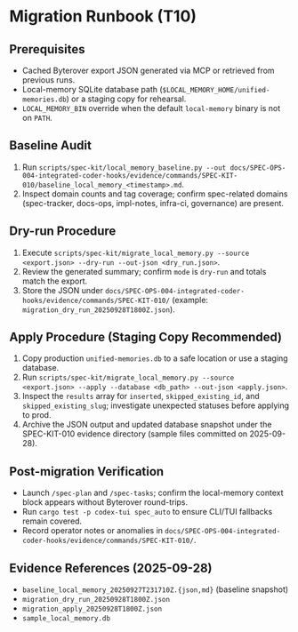 # Migration Runbook (T10)

## Prerequisites
- Cached Byterover export JSON generated via MCP or retrieved from previous runs.
- Local-memory SQLite database path (`$LOCAL_MEMORY_HOME/unified-memories.db`) or a staging copy for rehearsal.
- `LOCAL_MEMORY_BIN` override when the default `local-memory` binary is not on `PATH`.

## Baseline Audit
1. Run `scripts/spec-kit/local_memory_baseline.py --out docs/SPEC-OPS-004-integrated-coder-hooks/evidence/commands/SPEC-KIT-010/baseline_local_memory_<timestamp>.md`.
2. Inspect domain counts and tag coverage; confirm spec-related domains (spec-tracker, docs-ops, impl-notes, infra-ci, governance) are present.

## Dry-run Procedure
1. Execute `scripts/spec-kit/migrate_local_memory.py --source <export.json> --dry-run --out-json <dry_run.json>`.
2. Review the generated summary; confirm `mode` is `dry-run` and totals match the export.
3. Store the JSON under `docs/SPEC-OPS-004-integrated-coder-hooks/evidence/commands/SPEC-KIT-010/` (example: `migration_dry_run_20250928T1800Z.json`).

## Apply Procedure (Staging Copy Recommended)
1. Copy production `unified-memories.db` to a safe location or use a staging database.
2. Run `scripts/spec-kit/migrate_local_memory.py --source <export.json> --apply --database <db_path> --out-json <apply.json>`.
3. Inspect the `results` array for `inserted`, `skipped_existing_id`, and `skipped_existing_slug`; investigate unexpected statuses before applying to prod.
4. Archive the JSON output and updated database snapshot under the SPEC-KIT-010 evidence directory (sample files committed on 2025-09-28).

## Post-migration Verification
- Launch `/spec-plan` and `/spec-tasks`; confirm the local-memory context block appears without Byterover round-trips.
- Run `cargo test -p codex-tui spec_auto` to ensure CLI/TUI fallbacks remain covered.
- Record operator notes or anomalies in `docs/SPEC-OPS-004-integrated-coder-hooks/evidence/commands/SPEC-KIT-010/`.

## Evidence References (2025-09-28)
- `baseline_local_memory_20250927T231710Z.{json,md}` (baseline snapshot)
- `migration_dry_run_20250928T1800Z.json`
- `migration_apply_20250928T1800Z.json`
- `sample_local_memory.db`

